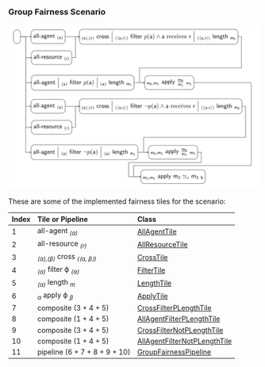 ### Group Fairness Scenario

![group_fairness](group_fairness.png)

These are some of the implemented fairness tiles for the scenario:

| Index | Tile or Pipeline                                 | Class                                                        |
|:------|:-------------------------------------------------|:-------------------------------------------------------------|
| 1     | all-agent <sub>*(a)*</sub>                       | [AllAgentTile][AllAgentTile]                                 |
| 2     | all-resource <sub>*(r)*</sub>                    | [AllResourceTile][AllResourceTile]                           |
| 3     | <sub>*(α),(β)*</sub> cross <sub>*(⟨α, β⟩)*</sub> | [CrossTile][CrossTile]                                       |
| 4     | <sub>*(α)*</sub> filter ϕ <sub>*(α)*</sub>       | [FilterTile][FilterTile]                                     |
| 5     | <sub>*(α)*</sub> length <sub>*m*</sub>           | [LengthTile][LengthTile]                                     |
| 6     | <sub>*α*</sub> apply ϕ <sub>*β*</sub>            | [ApplyTile][ApplyTile]                                       |
| 7     | composite (3 + 4 + 5)                            | [CrossFilterPLengthTile][CrossFilterPLengthTile]             |
| 8     | composite (1 + 4 + 5)                            | [AllAgentFilterPLengthTile][AllAgentFilterPLengthTile]       |
| 9     | composite (3 + 4 + 5)                            | [CrossFilterNotPLengthTile][CrossFilterNotPLengthTile]       |
| 10    | composite (1 + 4 + 5)                            | [AllAgentFilterNotPLengthTile][AllAgentFilterNotPLengthTile] |
| 11    | pipeline (6 + 7 + 8 + 9 + 10)                    | [GroupFairnessPipeline][GroupFairnessPipeline]               |

[AllAgentTile]: https://github.com/julianmendez/tiles/blob/master/core/src/main/scala/soda/tiles/fairness/tile/constant/AllAgentTile.soda

[AllResourceTile]: https://github.com/julianmendez/tiles/blob/master/core/src/main/scala/soda/tiles/fairness/tile/constant/AllResourceTile.soda

[CrossTile]: https://github.com/julianmendez/tiles/blob/master/core/src/main/scala/soda/tiles/fairness/tile/primitive/CrossTile.soda

[FilterTile]: https://github.com/julianmendez/tiles/blob/master/core/src/main/scala/soda/tiles/fairness/tile/primitive/FilterTile.soda

[LengthTile]: https://github.com/julianmendez/tiles/blob/master/core/src/main/scala/soda/tiles/fairness/tile/derived/fold/LengthTile.soda

[ApplyTile]: https://github.com/julianmendez/tiles/blob/master/core/src/main/scala/soda/tiles/fairness/tile/primitive/ApplyTile.soda

[ExistsTile]: https://github.com/julianmendez/tiles/blob/master/core/src/main/scala/soda/tiles/fairness/tile/composite/ExistsTile.soda

[CrossFilterPLengthTile]: https://github.com/julianmendez/tiles/blob/master/examples/src/main/scala/soda/tiles/fairness/example/pipeline/groupfairness/CrossFilterPLengthTile.soda

[CrossFilterNotPLengthTile]: https://github.com/julianmendez/tiles/blob/master/examples/src/main/scala/soda/tiles/fairness/example/pipeline/groupfairness/CrossFilterNotPLengthTile.soda

[AllAgentFilterPLengthTile]: https://github.com/julianmendez/tiles/blob/master/examples/src/main/scala/soda/tiles/fairness/example/pipeline/groupfairness/AllAgentFilterPLengthTile.soda

[AllAgentFilterNotPLengthTile]: https://github.com/julianmendez/tiles/blob/master/examples/src/main/scala/soda/tiles/fairness/example/pipeline/groupfairness/AllAgentFilterNotPLengthTile.soda

[GroupFairnessPipeline]: https://github.com/julianmendez/tiles/blob/master/examples/src/main/scala/soda/tiles/fairness/example/pipeline/groupfairness/GroupFairnessPipeline.soda


